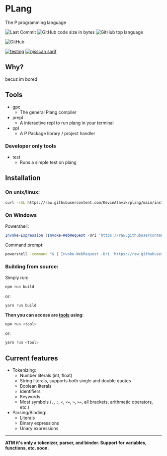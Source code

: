 # PLang
The P programming language

![Last Commit](https://img.shields.io/github/last-commit/p-programming-language/plang
) ![GitHub code size in bytes](https://img.shields.io/github/languages/code-size/p-programming-language/plang) ![GitHub top language](https://img.shields.io/github/languages/top/p-programming-language/plang)

![GitHub](https://img.shields.io/github/license/p-programming-language/plang)

[![testing](https://github.com/KevinAlavik/plang/actions/workflows/test.yml/badge.svg)](https://github.com/KevinAlavik/plang/actions/workflows/test.yml) [![njsscan sarif](https://github.com/p-programming-language/plang/actions/workflows/njsscan.yml/badge.svg)](https://github.com/p-programming-language/plang/actions/workflows/njsscan.yml)
## Why?
becuz im bored
## Tools
- gpc
    - The general Plang compiler
- prepl
    - A interactive repl to run plang in your terminal
- ppl
    - A P Package library / project handler
### Developer only tools
- test
    - Runs a simple test on plang

## Installation
### On unix/linux:
```bash
curl -sSL https://raw.githubusercontent.com/KevinAlavik/plang/main/install.sh | bash
```
### On Windows
Powershell:
```powershell
Invoke-Expression (Invoke-WebRequest -Uri 'https://raw.githubusercontent.com/KevinAlavik/plang/main/install.ps1').Content
```
Command prompt:
```bash
powershell -command "& { Invoke-WebRequest -Uri 'https://raw.githubusercontent.com/KevinAlavik/plang/main/install.bat' -OutFile 'install.bat'; .\install.bat; Remove-Item -Path 'install.bat' }"
```
### Building from source:
Simply run:
```bash
npm run build
```
or:
```bash
yarn run build
```
**Then you can access are [tools](https://github.com/kevinalavik/plang?tab=readme-ov-file#tools) using:**
```bash
npm run <tool>
```
or:
```bash
yarn run <tool>
```
## Current features
- Tokenizing:
    - Number literals (int, float)
    - String literals, supports both single and double quotes
    - Boolean literals
    - Identifiers
    - Keywords
    - Most symbols (`.`, `:`, `<`, `<=`, `>`, `>=`, all brackets, arithmetic operators, etc.)
- Parsing/Binding:
    - Literals
    - Binary expressions
    - Unary expressions

---
**ATM it's only a tokenizer, parser, and binder. Support for variables, functions, etc. soon.**
